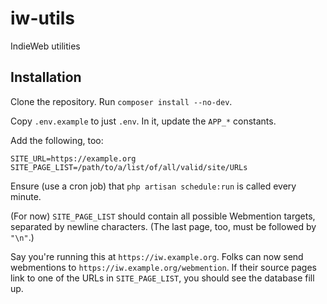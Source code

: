 # iw-utils
IndieWeb utilities

## Installation
Clone the repository. Run `composer install --no-dev`.

Copy `.env.example` to just `.env`. In it, update the `APP_*` constants.

Add the following, too:
```
SITE_URL=https://example.org
SITE_PAGE_LIST=/path/to/a/list/of/all/valid/site/URLs
```

Ensure (use a cron job) that `php artisan schedule:run` is called every minute.

(For now) `SITE_PAGE_LIST` should contain all possible Webmention targets, separated by newline characters. (The last page, too, must be followed by `"\n"`.)

Say you're running this at `https://iw.example.org`. Folks can now send webmentions to `https://iw.example.org/webmention`. If their source pages link to one of the URLs in `SITE_PAGE_LIST`, you should see the database fill up.
